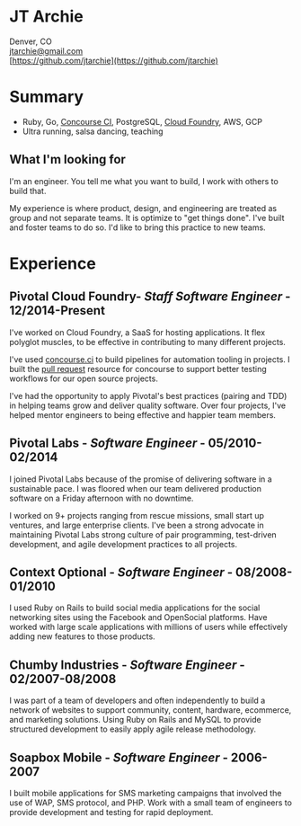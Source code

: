 # JT Archie

Denver, CO  
[jtarchie@gmail.com](mailto:jtarchie@gmail.com)  
[https://github.com/jtarchie](https://github.com/jtarchie)  

# Summary

* Ruby, Go, [Concourse CI](https://concourse.ci), PostgreSQL, [Cloud Foundry](https://cloudfoundry.org), AWS, GCP
* Ultra running, salsa dancing, teaching

## What I'm looking for

I'm an engineer. You tell me what you want to build, I work with others to build that. 

My experience is where product, design, and engineering are treated as group and not separate teams. It is optimize to "get things done". I've built and foster teams to do so. I'd like to bring this practice to new teams.


# Experience

## Pivotal Cloud Foundry- *Staff Software Engineer* - __12/2014-Present__

I've worked on Cloud Foundry, a SaaS for hosting applications. It flex polyglot muscles, to be effective in contributing to many different projects.

I've used [concourse.ci](https://concourse.ci) to build pipelines for automation tooling in projects. I built the [pull request](https://github.com/jtarchie/pullrequest-resource) resource for concourse to support better testing workflows for our open source projects.

I've had the opportunity to apply Pivotal's best practices (pairing and TDD) in helping teams grow and deliver quality software. Over four projects, I've helped mentor engineers to being effective and happier team members.

## Pivotal Labs - *Software Engineer* - __05/2010-02/2014__

I joined Pivotal Labs because of the promise of delivering software in a sustainable pace. I was floored when our team delivered production software on a Friday afternoon with no downtime.

I worked on 9+ projects ranging from rescue missions, small start up ventures, and large enterprise clients. I've been a strong advocate in maintaining Pivotal Labs strong culture of pair programming, test-driven development, and agile development practices to all projects.

## Context Optional - *Software Engineer* - __08/2008-01/2010__

I used Ruby on Rails to build social media applications for the social networking sites using the Facebook and OpenSocial platforms. Have worked with large scale applications with millions of users while effectively adding new features to those products.

## Chumby Industries - *Software Engineer* - __02/2007-08/2008__

I was part of a team of developers and often independently to build a network of websites to support community, content, hardware, ecommerce, and marketing solutions. Using Ruby on Rails and MySQL to provide structured development to easily apply agile release methodology.

## Soapbox Mobile - *Software Engineer* - __2006-2007__

I built mobile applications for SMS marketing campaigns that involved the use of WAP, SMS protocol, and PHP. Work with a small team of engineers to provide development and testing for rapid deployment.


